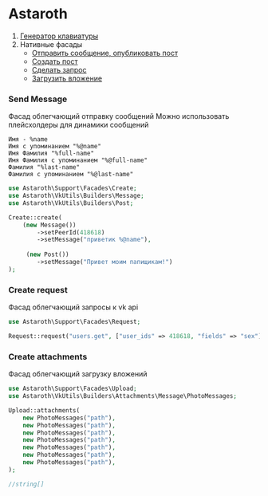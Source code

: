 # Astaroth

1. [Генератор клавиатуры](https://github.com/labi-le/astaroth-vk-keyboard)
2. Нативные фасады
    + [Отправить сообщение, опубликовать пост](#send-message)
    + [Создать пост](#create-post)
    + [Сделать запрос](#create-request)
    + [Загрузить вложение](#create-attachments)

### Send Message

Фасад облегчающий отправку сообщений
Можно использовать плейсхолдеры для динамики сообщений

````
Имя - %name
Имя с упоминанием "%@name"
Имя Фамилия "%full-name"
Имя Фамилия с упоминанием "%@full-name"
Фамилия "%last-name"
Фамилия с упоминанием "%@last-name"
````


```php
use Astaroth\Support\Facades\Create;
use Astaroth\VkUtils\Builders\Message;
use Astaroth\VkUtils\Builders\Post;

Create::create(
    (new Message())
        ->setPeerId(418618)
        ->setMessage("приветик %@name"),
        
     (new Post())
        ->setMessage("Привет моим папищикам!")
);

```

### Create request

Фасад облегчающий запросы к vk api
```php
use Astaroth\Support\Facades\Request;

Request::request("users.get", ["user_ids" => 418618, "fields" => "sex"], "token");
```

### Create attachments

Фасад облегчающий загрузку вложений
```php
use Astaroth\Support\Facades\Upload;
use Astaroth\VkUtils\Builders\Attachments\Message\PhotoMessages;

Upload::attachments(
    new PhotoMessages("path"),
    new PhotoMessages("path"),
    new PhotoMessages("path"),
    new PhotoMessages("path"),
    new PhotoMessages("path"),
    new PhotoMessages("path"),
    new PhotoMessages("path"),
);

//string[]
```
